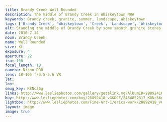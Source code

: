 ```yaml
---
title: Brandy Creek Well Rounded
description: The middle of Brandy Creek in Whiskeytown NRA
keywords: Brandy creek, granite, summer, landscape, Whiskeytown
tags: ['Brandy Creek', 'Whiskeytown', 'Creek', 'Landscape', 'Whiskeytown']
alt: Standing the middle of Brandy Creek by some smooth granite stones.
date: 2010-7-14
noun: Brandy Creek
name: Well Rounded
size: XL
exposure: 4
aperture: 22
iso: 100
focal_length: 18
camera: Nikon D90
lens: 18-105 f/3.5-5.6 VR
lat: 
lon: 
smug_key: K8Nc36g
links: http://www.lesliephotos.com/gallery/getalink.mg?AlbumID=28892418&AlbumKey=vGKDCF&ImageID=2454852317&ImageKey=K8Nc36g&how=forum&Page=1
buy: http://www.lesliephotos.com/buy/28892418_vGKDCF/2454852317_K8Nc36g/
lightbox: http://www.lesliephotos.com/Fine-Art-1/erics-work/28892418_vGKDCF#!i=2454852317&k=K8Nc36g&lb=1&s=A
layout: image
image: true
---
```

